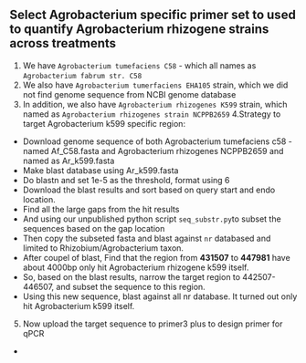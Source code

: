 ## Select Agrobacterium specific primer set to used to quantify Agrobacterium rhizogene strains across treatments

1. We have ``Agrobacterium tumefaciens C58`` - which all names as ``Agrobacterium fabrum str. C58``
2. We also have ``Agrobacterium tumerfaciens EHA105`` strain, which we did not find genome sequence from NCBI genome database
3. In addition, we also have ``Agrobacterium rhizogenes K599`` strain, which named as ``Agrobacterium rhizogenes strain NCPPB2659``
4.Strategy to target Agrobacterium k599 specific region:
  * Download genome sequence of both Agrobacterium tumefaciens c58 - named Af_C58.fasta and Agrobacterium rhizogenes NCPPB2659 and named as Ar_k599.fasta
  * Make blast database using Ar_k599.fasta
  * Do blastn and set 1e-5 as the threshold, format using 6
  * Download the blast results and sort based on query start and endo location.
  * Find all the large gaps from the hit results
  * And using our unpublished python script ``seq_substr.py``to subset the sequences based on the gap location
  * Then copy the subseted fasta and blast against ``nr`` databased and limited to Rhizobium/Agrobacterium taxon.
  * After coupel of blast, Find that the region from **431507** to **447981** have about 4000bp only hit Agrobacterium rhizogene k599 itself. 
  * So, based on the blast results, narrow the target region to 442507-446507, and subset the sequence to this region.
  * Using this new sequence, blast against all nr database. It turned out only hit Agrobacterium k599 itself.
5. Now upload the target sequence to primer3 plus to design primer for qPCR

  * 
  
